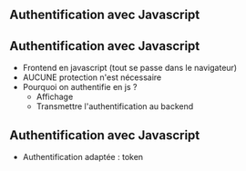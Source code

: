 <!-- .slide: class="slide" -->
## Authentification avec Javascript






<!-- .slide: class="slide" -->
## Authentification avec Javascript
- Frontend en javascript (tout se passe dans le navigateur)
- AUCUNE protection n'est nécessaire
- Pourquoi on authentifie en js ?
    - Affichage
    - Transmettre l'authentification au backend







<!-- .slide: class="slide" -->
## Authentification avec Javascript
- Authentification adaptée : token